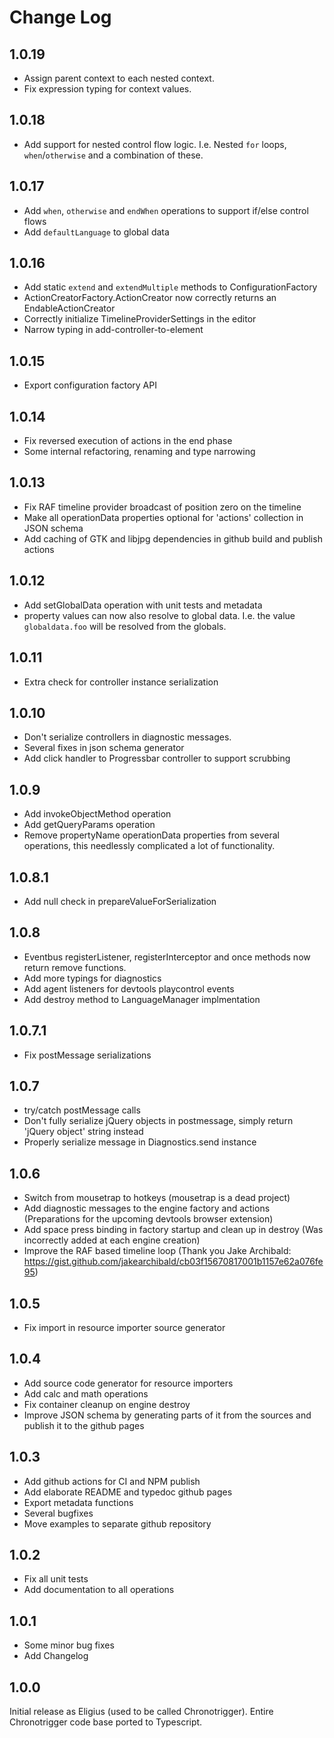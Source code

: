 # Change Log

## 1.0.19
- Assign parent context to each nested context.
- Fix expression typing for context values.

## 1.0.18
- Add support for nested control flow logic. I.e. Nested `for` loops, `when`/`otherwise` and a combination of these.

## 1.0.17
- Add `when`, `otherwise` and `endWhen` operations to support if/else control flows
- Add `defaultLanguage` to global data

## 1.0.16
- Add static `extend` and `extendMultiple` methods to ConfigurationFactory
- ActionCreatorFactory.ActionCreator now correctly returns an EndableActionCreator
- Correctly initialize TimelineProviderSettings in the editor
- Narrow typing in add-controller-to-element

## 1.0.15
- Export configuration factory API

## 1.0.14
- Fix reversed execution of actions in the end phase
- Some internal refactoring, renaming and type narrowing

## 1.0.13
- Fix RAF timeline provider broadcast of position zero on the timeline
- Make all operationData properties optional for 'actions' collection in JSON schema
- Add caching of GTK and libjpg dependencies in github build and publish actions

## 1.0.12
- Add setGlobalData operation with unit tests and metadata
- property values can now also resolve to global data. I.e. the value `globaldata.foo` will be resolved from the globals.
## 1.0.11
- Extra check for controller instance serialization
  
## 1.0.10
- Don't serialize controllers in diagnostic messages.
- Several fixes in json schema generator
- Add click handler to Progressbar controller to support scrubbing

## 1.0.9
- Add invokeObjectMethod operation
- Add getQueryParams operation
- Remove propertyName operationData properties from several operations, this needlessly complicated a lot of functionality.

## 1.0.8.1
- Add null check in prepareValueForSerialization

## 1.0.8
- Eventbus registerListener, registerInterceptor and once methods now return remove functions.
- Add more typings for diagnostics
- Add agent listeners for devtools playcontrol events
- Add destroy method to LanguageManager implmentation
  
## 1.0.7.1

- Fix postMessage serializations
## 1.0.7

- try/catch postMessage calls
- Don't fully serialize jQuery objects in postmessage, simply return 'jQuery object' string instead
- Properly serialize message in Diagnostics.send instance

## 1.0.6

- Switch from mousetrap to hotkeys (mousetrap is a dead project)
- Add diagnostic messages to the engine factory and actions (Preparations for the upcoming devtools browser extension)
- Add space press binding in factory startup and clean up in destroy (Was incorrectly added at each engine creation) 
- Improve the RAF based timeline loop (Thank you Jake Archibald: https://gist.github.com/jakearchibald/cb03f15670817001b1157e62a076fe95)

## 1.0.5

- Fix import in resource importer source generator

## 1.0.4

- Add source code generator for resource importers
- Add calc and math operations
- Fix container cleanup on engine destroy
- Improve JSON schema by generating parts of it from the sources and publish it to the github pages

## 1.0.3

- Add github actions for CI and NPM publish
- Add elaborate README and typedoc github pages
- Export metadata functions
- Several bugfixes
- Move examples to separate github repository

## 1.0.2

- Fix all unit tests
- Add documentation to all operations

## 1.0.1

- Some minor bug fixes
- Add Changelog

## 1.0.0

Initial release as Eligius (used to be called Chronotrigger).
Entire Chronotrigger code base ported to Typescript.
